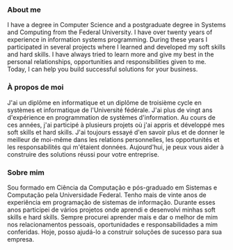 ### About me
I have a degree in Computer Science and a postgraduate degree in Systems and Computing from the Federal University. I have over twenty years of experience in information systems programming. During these years I participated in several projects where I learned and developed my soft skills and hard skills. I have always tried to learn more and give my best in the personal relationships, opportunities and responsibilities given to me. Today, I can help you build successful solutions for your business.

### À propos de moi
J&apos;ai un diplôme en informatique et un diplôme de troisième cycle en systèmes et informatique de l&apos;Université fédérale. J&apos;ai plus de vingt ans d&apos;expérience en programmation de systèmes d&apos;information. Au cours de ces années, j&apos;ai participé à plusieurs projets où j&apos;ai appris et développé mes soft skills et hard skills. J&apos;ai toujours essayé d&apos;en savoir plus et de donner le meilleur de moi-même dans les relations personnelles, les opportunités et les responsabilités qui m&apos;étaient données. Aujourd&apos;hui, je peux vous aider à construire des solutions réussi pour votre entreprise.

### Sobre mim
Sou formado em Ciência da Computação e pós-graduado em Sistemas e Computação pela Universidade Federal. Tenho mais de vinte anos de experiência em programação de sistemas de informação. Durante esses anos participei de vários projetos onde aprendi e desenvolvi minhas soft skills e hard skills. Sempre procurei aprender mais e dar o melhor de mim nos relacionamentos pessoais, oportunidades e responsabilidades a mim conferidas. Hoje, posso ajudá-lo a construir soluções de sucesso para sua empresa.


